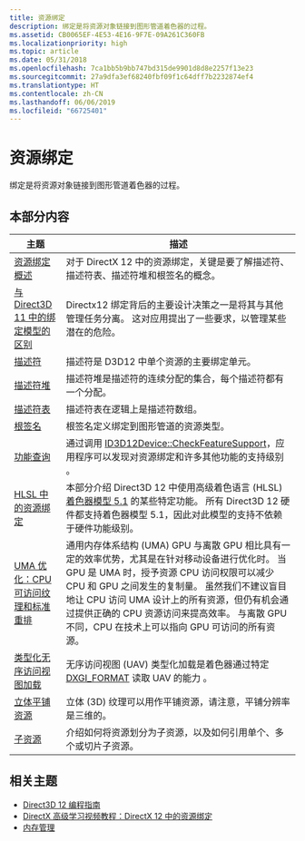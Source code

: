 ```yaml
---
title: 资源绑定
description: 绑定是将资源对象链接到图形管道着色器的过程。
ms.assetid: CB0065EF-4E53-4E16-9F7E-09A261C360FB
ms.localizationpriority: high
ms.topic: article
ms.date: 05/31/2018
ms.openlocfilehash: 7ca1bb5b9bb747bd315de9901d8d8e2257f13e23
ms.sourcegitcommit: 27a9dfa3ef68240fbf09f1c64dff7b2232874ef4
ms.translationtype: HT
ms.contentlocale: zh-CN
ms.lasthandoff: 06/06/2019
ms.locfileid: "66725401"
---
```

# <a name="resource-binding"></a>资源绑定

绑定是将资源对象链接到图形管道着色器的过程。

## <a name="in-this-section"></a>本部分内容

| 主题 | 描述 |
|-|-|
| [资源绑定概述](resource-binding-flow-of-control.md) | 对于 DirectX 12 中的资源绑定，关键是要了解描述符、描述符表、描述符堆和根签名的概念。     |
| [与 Direct3D 11 中的绑定模型的区别](binding-model.md) | Directx12 绑定背后的主要设计决策之一是将其与其他管理任务分离。 这对应用提出了一些要求，以管理某些潜在的危险。 |
| [描述符](descriptors.md) | 描述符是 D3D12 中单个资源的主要绑定单元。 |
| [描述符堆](descriptor-heaps.md) | 描述符堆是描述符的连续分配的集合，每个描述符都有一个分配。 |
| [描述符表](descriptor-tables.md) | 描述符表在逻辑上是描述符数组。 |
| [根签名](root-signatures.md) | 根签名定义绑定到图形管道的资源类型。 |
| [功能查询](capability-querying.md) | 通过调用 [ID3D12Device::CheckFeatureSupport](/windows/desktop/api/d3d12/nf-d3d12-id3d12device-checkfeaturesupport)，应用程序可以发现对资源绑定和许多其他功能的支持级别  。 |
| [HLSL 中的资源绑定](resource-binding-in-hlsl.md) | 本部分介绍 Direct3D 12 中使用高级着色语言 (HLSL) [着色器模型 5.1](https://docs.microsoft.com/windows/desktop/direct3dhlsl/shader-model-5-1) 的某些特定功能。 所有 Direct3D 12 硬件都支持着色器模型 5.1，因此对此模型的支持不依赖于硬件功能级别。 |
| [UMA 优化：CPU 可访问纹理和标准重排](default-texture-mapping.md) | 通用内存体系结构 (UMA) GPU 与离散 GPU 相比具有一定的效率优势，尤其是在针对移动设备进行优化时。 当 GPU 是 UMA 时，授予资源 CPU 访问权限可以减少 CPU 和 GPU 之间发生的复制量。 虽然我们不建议盲目地让 CPU 访问 UMA 设计上的所有资源，但仍有机会通过提供正确的 CPU 资源访问来提高效率。 与离散 GPU 不同，CPU 在技术上可以指向 GPU 可访问的所有资源。 |
| [类型化无序访问视图加载](typed-unordered-access-view-loads.md) | 无序访问视图 (UAV) 类型化加载是着色器通过特定 [DXGI\_FORMAT](https://docs.microsoft.com/windows/desktop/api/dxgiformat/ne-dxgiformat-dxgi_format) 读取 UAV 的能力  。 |
| [立体平铺资源](volume-tiled-resources.md) | 立体 (3D) 纹理可以用作平铺资源，请注意，平铺分辨率是三维的。 |
| [子资源](subresources.md) | 介绍如何将资源划分为子资源，以及如何引用单个、多个或切片子资源。 |

## <a name="related-topics"></a>相关主题

* [Direct3D 12 编程指南](directx-12-programming-guide.md)
* [DirectX 高级学习视频教程：DirectX 12 中的资源绑定](https://www.youtube.com/watch?v=Uwhhdktaofg)
* [内存管理](memory-management.md)
